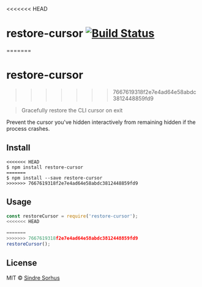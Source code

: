 <<<<<<< HEAD
# restore-cursor [![Build Status](https://travis-ci.org/sindresorhus/restore-cursor.svg?branch=master)](https://travis-ci.org/sindresorhus/restore-cursor)
=======
# restore-cursor
>>>>>>> 7667619318f2e7e4ad64e58abdc3812448859fd9

> Gracefully restore the CLI cursor on exit

Prevent the cursor you've hidden interactively from remaining hidden if the process crashes.


## Install

```
<<<<<<< HEAD
$ npm install restore-cursor
=======
$ npm install --save restore-cursor
>>>>>>> 7667619318f2e7e4ad64e58abdc3812448859fd9
```


## Usage

```js
const restoreCursor = require('restore-cursor');
<<<<<<< HEAD

=======
>>>>>>> 7667619318f2e7e4ad64e58abdc3812448859fd9
restoreCursor();
```


## License

MIT © [Sindre Sorhus](https://sindresorhus.com)
